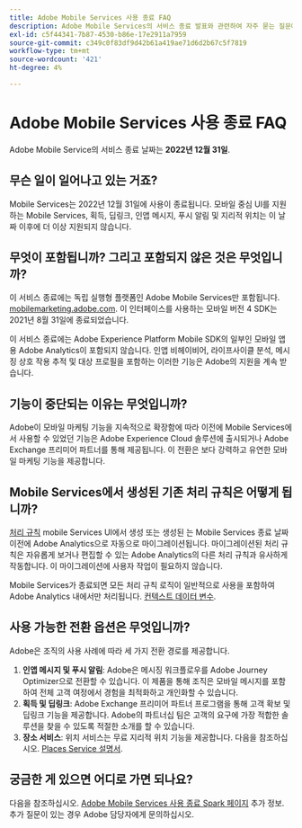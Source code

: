 ```yaml
---
title: Adobe Mobile Services 사용 종료 FAQ
description: Adobe Mobile Services의 서비스 종료 발표와 관련하여 자주 묻는 질문에 대한 답변을 받아 보십시오.
exl-id: c5f44341-7b87-4530-b86e-17e2911a7959
source-git-commit: c349c0f83df9d42b61a419ae71d6d2b67c5f7819
workflow-type: tm+mt
source-wordcount: '421'
ht-degree: 4%

---
```


# Adobe Mobile Services 사용 종료 FAQ

Adobe Mobile Service의 서비스 종료 날짜는 **2022년 12월 31일**.

## 무슨 일이 일어나고 있는 거죠?

Mobile Services는 2022년 12월 31일에 사용이 종료됩니다. 모바일 중심 UI를 지원하는 Mobile Services, 획득, 딥링크, 인앱 메시지, 푸시 알림 및 지리적 위치는 이 날짜 이후에 더 이상 지원되지 않습니다.

## 무엇이 포함됩니까? 그리고 포함되지 않은 것은 무엇입니까?

이 서비스 종료에는 독립 실행형 플랫폼인 Adobe Mobile Services만 포함됩니다. [mobilemarketing.adobe.com](https://mobilemarketing.adobe.com). 이 인터페이스를 사용하는 모바일 버전 4 SDK는 2021년 8월 31일에 종료되었습니다.

이 서비스 종료에는 Adobe Experience Platform Mobile SDK의 일부인 모바일 앱용 Adobe Analytics이 포함되지 않습니다. 인앱 비헤이비어, 라이프사이클 분석, 메시징 상호 작용 추적 및 대상 프로필을 포함하는 이러한 기능은 Adobe의 지원을 계속 받습니다.

## 기능이 중단되는 이유는 무엇입니까?

Adobe이 모바일 마케팅 기능을 지속적으로 확장함에 따라 이전에 Mobile Services에서 사용할 수 있었던 기능은 Adobe Experience Cloud 솔루션에 출시되거나 Adobe Exchange 프리미어 파트너를 통해 제공됩니다. 이 전환은 보다 강력하고 유연한 모바일 마케팅 기능을 제공합니다.

## Mobile Services에서 생성된 기존 처리 규칙은 어떻게 됩니까?

[처리 규칙](https://experienceleague.adobe.com/docs/analytics/admin/admin-tools/processing-rules/processing-rules.html) mobile Services UI에서 생성 또는 생성된 는 Mobile Services 종료 날짜 이전에 Adobe Analytics으로 자동으로 마이그레이션됩니다. 마이그레이션된 처리 규칙은 자유롭게 보거나 편집할 수 있는 Adobe Analytics의 다른 처리 규칙과 유사하게 작동합니다. 이 마이그레이션에 사용자 작업이 필요하지 않습니다.

Mobile Services가 종료되면 모든 처리 규칙 로직이 일반적으로 사용을 포함하여 Adobe Analytics 내에서만 처리됩니다. [컨텍스트 데이터 변수](https://experienceleague.adobe.com/docs/analytics/implementation/vars/page-vars/contextdata.html).

## 사용 가능한 전환 옵션은 무엇입니까?

Adobe은 조직의 사용 사례에 따라 세 가지 전환 경로를 제공합니다.

1. **인앱 메시지 및 푸시 알림**: Adobe은 메시징 워크플로우를 Adobe Journey Optimizer으로 전환할 수 있습니다. 이 제품을 통해 조직은 모바일 메시지를 포함하여 전체 고객 여정에서 경험을 최적화하고 개인화할 수 있습니다.
1. **획득 및 딥링크**: Adobe Exchange 프리미어 파트너 프로그램을 통해 고객 확보 및 딥링크 기능을 제공합니다. Adobe의 파트너십 팀은 고객의 요구에 가장 적합한 솔루션을 찾을 수 있도록 적절한 소개를 할 수 있습니다.
1. **장소 서비스**: 위치 서비스는 무료 지리적 위치 기능을 제공합니다. 다음을 참조하십시오. [Places Service 설명서](https://experienceleague.adobe.com/docs/places/using/home.html).

## 궁금한 게 있으면 어디로 가면 되나요?

다음을 참조하십시오. [Adobe Mobile Services 사용 종료 Spark 페이지](https://spark.adobe.com/page/C6D30y09zaRpD/) 추가 정보. 추가 질문이 있는 경우 Adobe 담당자에게 문의하십시오.
